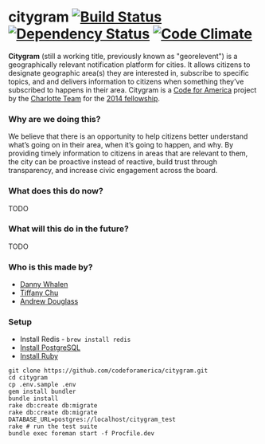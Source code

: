# citygram [![Build Status](http://img.shields.io/travis/codeforamerica/citygram.svg)][travis] [![Dependency Status](http://img.shields.io/gemnasium/codeforamerica/citygram.svg)][gemnasium] [![Code Climate](http://img.shields.io/codeclimate/github/codeforamerica/citygram.svg)][codeclimate]

[travis]: https://travis-ci.org/codeforamerica/citygram
[gemnasium]: https://gemnasium.com/codeforamerica/citygram
[codeclimate]: https://codeclimate.com/github/codeforamerica/citygram

__Citygram__ (still a working title, previously known as "georelevent") is a geographically relevant notification platform for cities. It allows citizens to designate geographic area(s) they are interested in, subscribe to specific topics, and and delivers information to citizens when something they’ve subscribed to happens in their area. Citygram is a [Code for America](https://github.com/codeforamerica) project by the [Charlotte Team](http://team-charlotte.tumblr.com/) for the [2014 fellowship](http://www.codeforamerica.org/geeks/our-geeks/2014-fellows/).

### Why are we doing this?

We believe that there is an opportunity to help citizens better understand what’s going on in their area, when it’s going to happen, and why. By providing timely information to citizens in areas that are relevant to them, the city can be proactive instead of reactive, build trust through transparency, and increase civic engagement across the board.

### What does this do now?

TODO

### What will this do in the future?

TODO

### Who is this made by?
- [Danny Whalen](https://github.com/invisiblefunnel)
- [Tiffany Chu](https://github.com/tchu88)
- [Andrew Douglass](https://github.com/ardouglass)

### Setup

* Install Redis - `brew install redis`
* [Install PostgreSQL](https://github.com/codeforamerica/howto/blob/master/PostgreSQL.md)
* [Install Ruby](https://github.com/codeforamerica/howto/blob/master/Ruby.md)

```
git clone https://github.com/codeforamerica/citygram.git
cd citygram
cp .env.sample .env
gem install bundler
bundle install
rake db:create db:migrate
rake db:create db:migrate DATABASE_URL=postgres://localhost/citygram_test
rake # run the test suite
bundle exec foreman start -f Procfile.dev
```
